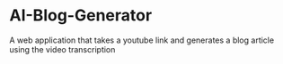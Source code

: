 # AI-Blog-Generator
A web application that takes a youtube link and generates a blog article using the video transcription
